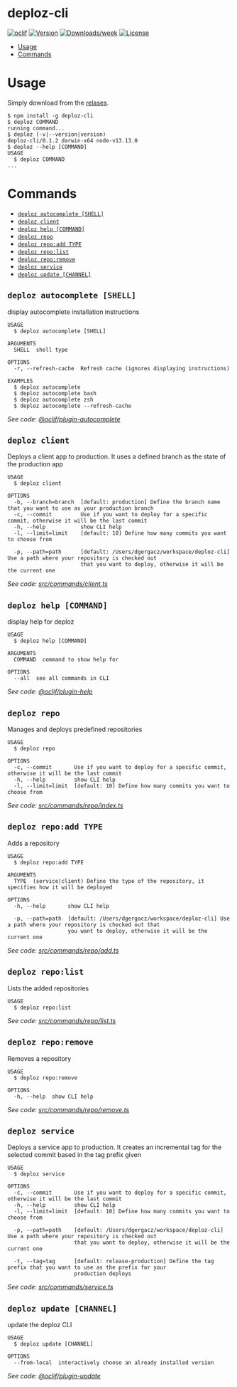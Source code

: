 deploz-cli
==========



[![oclif](https://img.shields.io/badge/cli-oclif-brightgreen.svg)](https://oclif.io)
[![Version](https://img.shields.io/npm/v/deploz-cli.svg)](https://npmjs.org/package/deploz-cli)
[![Downloads/week](https://img.shields.io/npm/dw/deploz-cli.svg)](https://npmjs.org/package/deploz-cli)
[![License](https://img.shields.io/npm/l/deploz-cli.svg)](https://github.com/gergaczd/deploz-cli/blob/master/package.json)

<!-- toc -->
* [Usage](#usage)
* [Commands](#commands)
<!-- tocstop -->
# Usage
Simply download from the [relases](https://github.com/gergaczd/deploz-cli/releases).
<!-- usage -->
```sh-session
$ npm install -g deploz-cli
$ deploz COMMAND
running command...
$ deploz (-v|--version|version)
deploz-cli/0.1.2 darwin-x64 node-v13.13.0
$ deploz --help [COMMAND]
USAGE
  $ deploz COMMAND
...
```
<!-- usagestop -->
# Commands
<!-- commands -->
* [`deploz autocomplete [SHELL]`](#deploz-autocomplete-shell)
* [`deploz client`](#deploz-client)
* [`deploz help [COMMAND]`](#deploz-help-command)
* [`deploz repo`](#deploz-repo)
* [`deploz repo:add TYPE`](#deploz-repoadd-type)
* [`deploz repo:list`](#deploz-repolist)
* [`deploz repo:remove`](#deploz-reporemove)
* [`deploz service`](#deploz-service)
* [`deploz update [CHANNEL]`](#deploz-update-channel)

## `deploz autocomplete [SHELL]`

display autocomplete installation instructions

```
USAGE
  $ deploz autocomplete [SHELL]

ARGUMENTS
  SHELL  shell type

OPTIONS
  -r, --refresh-cache  Refresh cache (ignores displaying instructions)

EXAMPLES
  $ deploz autocomplete
  $ deploz autocomplete bash
  $ deploz autocomplete zsh
  $ deploz autocomplete --refresh-cache
```

_See code: [@oclif/plugin-autocomplete](https://github.com/oclif/plugin-autocomplete/blob/v0.2.0/src/commands/autocomplete/index.ts)_

## `deploz client`

Deploys a client app to production. It uses a defined branch as the state of the production app

```
USAGE
  $ deploz client

OPTIONS
  -b, --branch=branch  [default: production] Define the branch name that you want to use as your production branch
  -c, --commit         Use if you want to deploy for a specific commit, otherwise it will be the last commit
  -h, --help           show CLI help
  -l, --limit=limit    [default: 10] Define how many commits you want to choose from

  -p, --path=path      [default: /Users/dgergacz/workspace/deploz-cli] Use a path where your repository is checked out
                       that you want to deploy, otherwise it will be the current one
```

_See code: [src/commands/client.ts](https://github.com/gergaczd/deploz-cli/blob/v0.1.2/src/commands/client.ts)_

## `deploz help [COMMAND]`

display help for deploz

```
USAGE
  $ deploz help [COMMAND]

ARGUMENTS
  COMMAND  command to show help for

OPTIONS
  --all  see all commands in CLI
```

_See code: [@oclif/plugin-help](https://github.com/oclif/plugin-help/blob/v3.2.0/src/commands/help.ts)_

## `deploz repo`

Manages and deploys predefined repositories

```
USAGE
  $ deploz repo

OPTIONS
  -c, --commit       Use if you want to deploy for a specific commit, otherwise it will be the last commit
  -h, --help         show CLI help
  -l, --limit=limit  [default: 10] Define how many commits you want to choose from
```

_See code: [src/commands/repo/index.ts](https://github.com/gergaczd/deploz-cli/blob/v0.1.2/src/commands/repo/index.ts)_

## `deploz repo:add TYPE`

Adds a repository

```
USAGE
  $ deploz repo:add TYPE

ARGUMENTS
  TYPE  (service|client) Define the type of the repository, it specifies how it will be deployed

OPTIONS
  -h, --help       show CLI help

  -p, --path=path  [default: /Users/dgergacz/workspace/deploz-cli] Use a path where your repository is checked out that
                   you want to deploy, otherwise it will be the current one
```

_See code: [src/commands/repo/add.ts](https://github.com/gergaczd/deploz-cli/blob/v0.1.2/src/commands/repo/add.ts)_

## `deploz repo:list`

Lists the added repositories

```
USAGE
  $ deploz repo:list
```

_See code: [src/commands/repo/list.ts](https://github.com/gergaczd/deploz-cli/blob/v0.1.2/src/commands/repo/list.ts)_

## `deploz repo:remove`

Removes a repository

```
USAGE
  $ deploz repo:remove

OPTIONS
  -h, --help  show CLI help
```

_See code: [src/commands/repo/remove.ts](https://github.com/gergaczd/deploz-cli/blob/v0.1.2/src/commands/repo/remove.ts)_

## `deploz service`

Deploys a service app to production. It creates an incremental tag for the selected commit based in the tag prefix given

```
USAGE
  $ deploz service

OPTIONS
  -c, --commit       Use if you want to deploy for a specific commit, otherwise it will be the last commit
  -h, --help         show CLI help
  -l, --limit=limit  [default: 10] Define how many commits you want to choose from

  -p, --path=path    [default: /Users/dgergacz/workspace/deploz-cli] Use a path where your repository is checked out
                     that you want to deploy, otherwise it will be the current one

  -t, --tag=tag      [default: release-production] Define the tag prefix that you want to use as the prefix for your
                     production deploys
```

_See code: [src/commands/service.ts](https://github.com/gergaczd/deploz-cli/blob/v0.1.2/src/commands/service.ts)_

## `deploz update [CHANNEL]`

update the deploz CLI

```
USAGE
  $ deploz update [CHANNEL]

OPTIONS
  --from-local  interactively choose an already installed version
```

_See code: [@oclif/plugin-update](https://github.com/oclif/plugin-update/blob/v1.4.0-3/src/commands/update.ts)_
<!-- commandsstop -->
